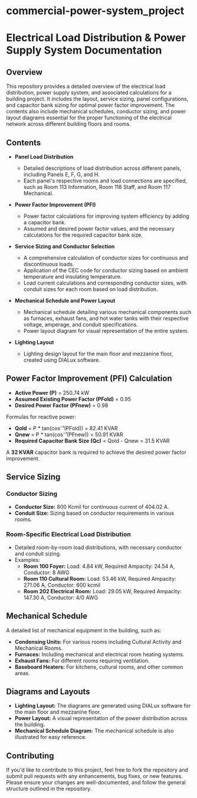 # commercial-power-system_project
# Electrical Load Distribution & Power Supply System Documentation

## Overview

This repository provides a detailed overview of the electrical load distribution, power supply system, and associated calculations for a building project. It includes the layout, service sizing, panel configurations, and capacitor bank sizing for optimal power factor improvement. The contents also include mechanical schedules, conductor sizing, and power layout diagrams essential for the proper functioning of the electrical network across different building floors and rooms.

## Contents

- **Panel Load Distribution**
  - Detailed descriptions of load distribution across different panels, including Panels E, F, G, and H.
  - Each panel's respective rooms and load connections are specified, such as Room 113 Information, Room 118 Staff, and Room 117 Mechanical.

- **Power Factor Improvement (PFI)**
  - Power factor calculations for improving system efficiency by adding a capacitor bank.
  - Assumed and desired power factor values, and the necessary calculations for the required capacitor bank size.

- **Service Sizing and Conductor Selection**
  - A comprehensive calculation of conductor sizes for continuous and discontinuous loads.
  - Application of the CEC code for conductor sizing based on ambient temperature and insulating temperature.
  - Load current calculations and corresponding conductor sizes, with conduit sizes for each room based on load distribution.

- **Mechanical Schedule and Power Layout**
  - Mechanical schedule detailing various mechanical components such as furnaces, exhaust fans, and hot water tanks with their respective voltage, amperage, and conduit specifications.
  - Power layout diagram for visual representation of the entire system.

- **Lighting Layout**
  - Lighting design layout for the main floor and mezzanine floor, created using DIALux software.

## Power Factor Improvement (PFI) Calculation

- **Active Power (P)** = 250.74 kW
- **Assumed Existing Power Factor (PFold)** = 0.95
- **Desired Power Factor (PFnew)** = 0.98

Formulas for reactive power:
- **Qold** = P * tan(cos⁻¹(PFold)) = 82.41 KVAR
- **Qnew** = P * tan(cos⁻¹(PFnew)) = 50.91 KVAR
- **Required Capacitor Bank Size (Qc)** = Qold - Qnew = 31.5 KVAR

A **32 KVAR** capacitor bank is required to achieve the desired power factor improvement.

## Service Sizing

### Conductor Sizing

- **Conductor Size:** 800 Kcmil for continuous current of 404.02 A.
- **Conduit Size:** Sizing based on conductor requirements in various rooms.

### Room-Specific Electrical Load Distribution

- Detailed room-by-room load distributions, with necessary conductor and conduit sizing.
- Examples:
  - **Room 100 Foyer:** Load: 4.84 kW, Required Ampacity: 24.54 A, Conductor: 8 AWG
  - **Room 110 Cultural Room:** Load: 53.46 kW, Required Ampacity: 271.06 A, Conductor: 600 kcmil
  - **Room 202 Electrical Room:** Load: 29.05 kW, Required Ampacity: 147.30 A, Conductor: 4/0 AWG

## Mechanical Schedule

A detailed list of mechanical equipment in the building, such as:
- **Condensing Units:** For various rooms including Cultural Activity and Mechanical Rooms.
- **Furnaces:** Including mechanical and electrical room heating systems.
- **Exhaust Fans:** For different rooms requiring ventilation.
- **Baseboard Heaters:** For kitchens, cultural rooms, and other common areas.

## Diagrams and Layouts

- **Lighting Layout:** The diagrams are generated using DIALux software for the main floor and mezzanine floor.
- **Power Layout:** A visual representation of the power distribution across the building.
- **Mechanical Schedule Diagram:** The mechanical schedule is also illustrated for easy reference.

## Contributing

If you'd like to contribute to this project, feel free to fork the repository and submit pull requests with any enhancements, bug fixes, or new features. Please ensure your changes are well-documented, and follow the general structure outlined in the repository.

